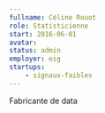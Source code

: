 ```yaml
---
fullname: Céline Rouot
role: Statisticienne
start: 2016-06-01
avatar:
status: admin
employer: eig
startups:
    - signaux-faibles
---
```


Fabricante de data
